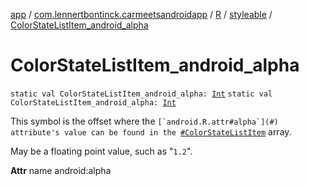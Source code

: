 [app](../../../index.md) / [com.lennertbontinck.carmeetsandroidapp](../../index.md) / [R](../index.md) / [styleable](index.md) / [ColorStateListItem_android_alpha](./-color-state-list-item_android_alpha.md)

# ColorStateListItem_android_alpha

`static val ColorStateListItem_android_alpha: `[`Int`](https://kotlinlang.org/api/latest/jvm/stdlib/kotlin/-int/index.html)
`static val ColorStateListItem_android_alpha: `[`Int`](https://kotlinlang.org/api/latest/jvm/stdlib/kotlin/-int/index.html)

This symbol is the offset where the ``[`android.R.attr#alpha`](#) attribute's value can be found in the ``[`#ColorStateListItem`](-color-state-list-item.md) array.

May be a floating point value, such as "`1.2`".

**Attr**
name android:alpha

